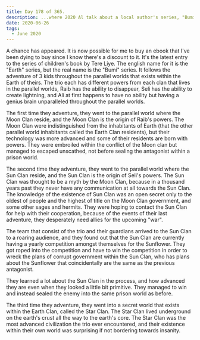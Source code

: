 ```yaml
---
title: Day 178 of 365.
description: ...where 2020 Al talk about a local author's series, "Bumi".
date: 2020-06-26
tags:
  - June 2020
---
```


A chance has appeared. It is now possible for me to buy an ebook that I've been dying to buy since I know there's a discount to it. It's the latest entry to the series of children's book by Tere Liye. The english name for it is the "Earth" series, but the real name is the "Bumi" series. It follows the adventure of 3 kids throughout the parallel worlds that exists within the Earth of theirs. The trio each has different powers from each clan that lives in the parallel worlds, Raib has the ability to disappear, Seli has the ability to create lightning, and Ali at first happens to have no ability but having a genius brain unparalleled throughout the parallel worlds.

The first time they adventure, they went to the parallel world where the Moon Clan reside, and the Moon Clan is the origin of Raib's powers. The Moon Clan were indistinguished from the inhabitants of Earth (that the other parallel world inhabitants called the Earth Clan residents), but their technology was more advanced and some of their residents are born with powers. They were embroiled within the conflict of the Moon clan but managed to escaped unscathed, not before sealing the antagonist within a prison world.

The second time they adventure, they went to the parallel world where the Sun Clan reside, and the Sun Clan is the origin of Seli's powers. The Sun Clan was thought to be a myth by the Moon Clan, because in a thousand years past they never have any communication at all towards the Sun Clan. The knowledge of the existence of Sun Clan was an open secret only to the oldest of people and the highest of title on the Moon Clan government, and some other sages and hermits. They were hoping to contact the Sun Clan for help with their cooperation, because of the events of their last adventure, they desperately need allies for the upcoming "war". 

The team that consist of the trio and their guardians arrived to the Sun Clan to a roaring audience, and they found out that the Sun Clan are currently having a yearly competition amongst themselves for the Sunflower. They got roped into the competition and have to win the competition in order to wreck the plans of corrupt government within the Sun Clan, who has plans about the Sunflower that coincidentally are the same as the previous antagonist. 

They learned a lot about the Sun Clan in the process, and how advanced they are even when they looked a little bit primitive. They managed to win and instead sealed the enemy into the same prison world as before.

The third time they adventure, they went into a secret world that exists within the Earth Clan, called the Star Clan. The Star Clan lived underground on the earth's crust all the way to the earth's core. The Star Clan was the most advanced civilization the trio ever encountered, and their existence within their own world was surprising if not bordering towards insanity.